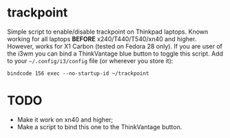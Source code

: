 # trackpoint
Simple script to enable/disable trackpoint on Thinkpad laptops.
Known working for all laptops **BEFORE** x240/T440/T540/xn40 and higher.
However, works for X1 Carbon (tested on Fedora 28 only).
If you are user of the i3wm you can  bind a ThinkVantage blue button to toggle this script.
Add to your `~/.config/i3/config` file (or wherever you store it):
```
bindcode 156 exec --no-startup-id ~/trackpoint
```

# TODO
- Make it work on xn40 and higher;
- Make a script to bind this one to the ThinkVantage button.
